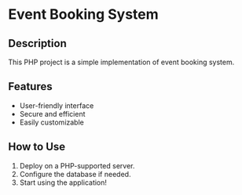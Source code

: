 # Event Booking System

## Description
This PHP project is a simple implementation of event booking system.

## Features
- User-friendly interface
- Secure and efficient
- Easily customizable

## How to Use
1. Deploy on a PHP-supported server.
2. Configure the database if needed.
3. Start using the application!